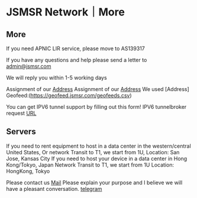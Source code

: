 # JSMSR Network｜More
## More

If you need APNIC LIR service, please move to AS139317


If you have any questions and help please send a letter to [admin@jsmsr.com](mailto:admin@jsmsr.com)

We will reply you within 1-5 working days

Assignment of our [Address](https://docs.google.com/spreadsheets/u/0/d/1HfKHDhjWjBOkK28L1klU8EViNjf-0-G0oSaknUNHdic/htmlview)
Assignment of our [Address](https://docs.google.com/spreadsheets/u/0/d/1eOgWb9gLoAvIrmhPKp4NOo6mLrm0yrNI5df2LQfmpE4/htmlview)
We used [Address] Geofeed:(https://geofeed.jsmsr.com/geofeeds.csv)

You can get IPV6 tunnel support by filling out this form! IPV6 tunnelbroker request [URL](https://forms.gle/sFqpNTaWgsFxX7jk6)

## Servers

If you need to rent equipment to host in a data center in the western/central United States,
Or network Transit to T1, we start from 1U,
Location: San Jose, Kansas City
If you need to host your device in a data center in Hong Kong/Tokyo, Japan
Network Transit to T1, we start from 1U
Location: HongKong, Tokyo


Please contact us [Mail](mailto:admin@jsmsr.com)
Please explain your purpose and I believe we will have a pleasant conversation.
[telegram](https://t.me/JSMSR)
